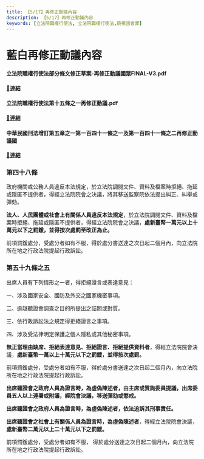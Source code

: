 ```yaml
---
title: 【5/17】再修正動議內容
description: 【5/17】再修正動議內容
keywords: [立法院職權行使法, 立法院職權行使法,藐視國會罪]
---
```


# 藍白再修正動議內容

#### 立法院職權行使法部分條文修正草案-再修正動議國眾FINAL-V3.pdf
 [**🔗連結**](https://drive.google.com/file/d/1wDHqB_8DtdMhfT_7DrYyRuY_O0DIyAtw/view?usp=drive_link)

#### 立法院職權行使法第十五條之一再修正動議.pdf
 [**🔗連結**](https://drive.google.com/file/d/1slqKNza2pHeDQUb9K1dyP1FcokisWfDI/view?usp=drive_link)
  
#### 中華民國刑法增訂第五章之一第一百四十一條之一及第一百四十一條之二再修正動議國
 [**🔗連結**](https://drive.google.com/file/d/1MuHu0KDdE6loCq6dkC5pi6XGArIUSGBQ/view?usp=drive_link)
  

### 第四十八條 

政府機關或公務人員違反本法規定，於立法院調閱文件、資料及檔案時拒絕、拖延或隱匿不提供者，得經立法院院會之決議，將其移送監察院依法提出糾正、糾舉或彈劾。

**法人、人民團體或社會上有關係人員違反本法規定**，於立法院調閱文件、資料及檔案時拒絕、拖延或隱匿不提供者，得經立法院院會之決議，**處新臺幣一萬元以上十萬元以下之罰鍰，並得按次處罰至改正為止。**

前項罰鍰處分，受處分者如有不服，得於處分書送達之次日起二個月內，向立法院所在地之行政法院提起行政訴訟。

### 第五十九條之五

出席人員有下列情形之一者，得拒絕證言或表達意見：

一、涉及國家安全、國防及外交之國家機密事項。

二、逾越聽證會調查之目的所提出之詰問或對質。

三、依行政訴訟法之規定得拒絕證言之事項。

四、涉及受法律明定保護之個人隱私或其他秘密事項。

**無正當理由缺席、拒絕表達意見、拒絕證言、拒絕提供資料者**，得經立法院院會決議，**處新臺幣一萬以上十萬元以下之罰鍰，並得按次處罰。**

前項罰鍰處分，受處分者如有不服，得於處分書送達之次日起二個月內，向立法院所在地之行政法院提起行政訴訟。

**出席聽證會之政府人員為證言時，為虛偽陳述者，由主席或質詢委員提議，出席委員五人以上連署或附議，經院會決議，移送彈劾或懲戒。**

**出席聽證會之政府人員為證言時，為虛偽陳述者，依法追訴其刑事責任。**

**出席聽證會之社會上有關係人員為證言時，為虛偽陳述者**，得經立法院院會決議，**處新臺幣二萬元以上二十萬元以下之罰鍰。**

前項罰鍰處分，受處分者如有不服， 得於處分送達之次日起二個月內，向立法院所在地之行政法院提起行政訴訟。